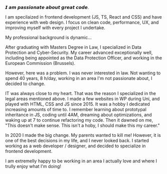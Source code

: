 𝙄 𝙖𝙢 𝙥𝙖𝙨𝙨𝙞𝙤𝙣𝙖𝙩𝙚 𝙖𝙗𝙤𝙪𝙩 𝙜𝙧𝙚𝙖𝙩 𝙘𝙤𝙙𝙚.


I am specilaized in frontend development (JS, TS, React and CSS) and have experience with web design. I focus on clean code, performance, UX, and improving myself with every project I undertake. 

My professional background is dynamic... 

After graduating with Masters Degree in Law, I specialized in Data Protection and Cyber-Security. My career advanced exceptionally well, including being appointed as the Data Protection Officer, and working in the European Commission (Brussels). 

However, here was a problem. I was never interested in law. Not wanting to spend 40 years, 8 h/day, working in an area I'm not passionate about, I decided to change. 

IT was always close to my heart. That was the reason I specialized in the legal areas mentioned above. I made a few websites in WP during Uni, and played with HTML, CSS and JS since 2015. It was a hobby I dedicated increasing amounts of time to. I remember learning about prototypal inheritance in JS, coding until 4AM, dreaming about optimizations, and waking up at 7 to continue refactoring my code. Then it dawned on me, "This doesn't make sense. This isn't a hoby, I should make this my career."

In 2020 I made the big change. My parents wanted to kill me! However, it is one of the best decisions in my life, and I never looked back. I started working as a web developer / designer, and decided to specialize in frontend development.

I am extremelly happy to be working in an area I actually love and where I trully enjoy what I'm doing!
